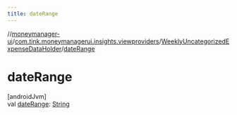 ```yaml
---
title: dateRange
---
```

//[moneymanager-ui](../../../index.html)/[com.tink.moneymanagerui.insights.viewproviders](../index.html)/[WeeklyUncategorizedExpenseDataHolder](index.html)/[dateRange](date-range.html)



# dateRange



[androidJvm]\
val [dateRange](date-range.html): [String](https://kotlinlang.org/api/latest/jvm/stdlib/kotlin/-string/index.html)





